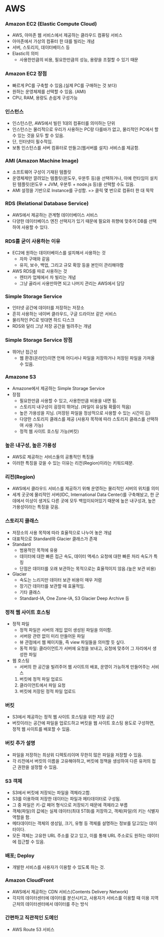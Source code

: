 # AWS

### Amazon EC2 (Elastic Compute Cloud)
- AWS, 아마존 웹 서비스에서 제공하는 클라우드 컴퓨팅 서비스
- 아마존에서 가상의 컴퓨터 한 대를 빌리는 개념
- 서버, 스토리지, 데이터베이스 등
- Elastic의 의미
  - 사용한만큼의 비용, 필요한만큼의 성능, 용량을 조절할 수 있기 때문

### Amazon EC2 장점
- 빠르게 PC를 구축할 수 있음.(실제 PC를 구매하는 것 보다)
- 원하는 운영체제를 선택할 수 있음. (AMI)
- CPU, RAM, 용량도 손쉽게 구성가능

### 인스턴스
- 인스턴스란, AWS에서 빌린 1대의 컴퓨터를 의미하는 단위
- 인스턴스는 물리적으로 우리가 사용하는 PC랑 다를바가 없고, 물리적인 PC에서 할 수 있는 것을 모두 할 수 있음.
- 단, 인터넷이 필수적임.
- 보통 인스턴스를 서버 컴퓨터로 만들고(웹서버를 설치) 서비스를 제공함.

### AMI (Amazon Machine Image)
- 소프트웨어 구성이 기재된 템플릿
- 운영체제만 깔려있는 템플릿(윈도우, 우분투 등)을 선택하거나, 아예 런타임이 설치된 템플릿(윈도우 + JVM, 우분투 + node.js 등)을 선택할 수도 있음.
- AMI 설정을 기반으로 Instance를 구성함. => 클릭 몇 번으로 컴퓨터 한 대 뚝딱

### RDS (Relational Database Service)
- AWS에서 제공하는 관계형 데이터베이스 서비스
- 다양한 데이터베이스 엔진 선택지가 있기 때문에 필요와 취향에 맞추어 DB를 선택하여 사용할 수 있다.

### RDS를 굳이 사용하는 이유
- EC2에 원하는 데이터베이스를 설치해서 사용하는 것
  - 자차 구매와 같음
  - 유지, 보수, 백업, 그리고 규모 확장 등을 본인이 관리해야함
- AWS RDS를 따로 사용하는 것
  - 렌터카 업체에서 차 빌리는 개념
  - 그냥 골라서 사용만하면 되고 나머지 관리는 AWS에서 담당

### Simple Storage Service
- 인터넷 공간에 데이터를 저장하는 저장소
- 흔히 사용하는 네이버 클라우드, 구글 드라이브 같은 서비스
- 물리적인 PC로 빗대면 하드 디스크
- RDS와 달리 그냥 저장 공간을 빌려주는 개념

### Simple Storage Service 장점
- 뛰어난 접근성
  - 웹 환경(온라인)이면 언제 어디서나 파일을 저장하거나 저장된 파일을 가져올 수 있음.

### Amazone S3
- Amazone에서 제공하는 Simple Storage Service
- 장점
  - 필요한만큼 사용할 수 있고, 사용한만큼 비용을 내면 됨.
  - 스토리지 내구성이 굉장히 뛰어남. (파일이 유실될 확률이 적음)
  - 높은 가용성을 지님. (저장된 파일을 정상적으로 사용할 수 있는 시간이 김)
  - 다양한 스토리지 클래스를 제공 (사용자 목적에 따라 스토리지 클래스를 선택하여 사용 가능)
  - 정적 웹 사이트 호스팅 가능(버킷)

### 높은 내구성, 높은 가용성
- AWS로 제공하는 서비스들의 공통적인 특징들
- 이러한 특징을 갖을 수 있는 이유는 리전(Region)이라는 키워드때문.

### 리전(Region)
- AWS에서 클라우드 서비스를 제공하기 위해 운영하는 물리적인 서버의 위치를 의미
- 세계 곳곳에 물리적인 서버(IDC, International Data Center)를 구축해놨고, 한 군데에서 이상이 생겨도 다른 곳에 모두 백업이되어있기 때문에 높은 내구성과, 높은 가용성이라는 특징을 갖음.

### 스토리지 클래스
- 저장소의 사용 목적에 따라 효율적으로 나누어 놓은 개념
- 대표적으로 Standard와 Glacier 클래스가 존재
- Standard
  - 범용적인 목적에 유용
  - 데이터에 대한 빠른 접근 속도, 데이터 액세스 요청에 대한 빠른 처리 속도가 특징
  - 단점은 데이터를 오래 보관하는 목적으로는 효율적이지 않음.(높은 보관 비용)
- Glacier
  - 속도는 느리지만 데이터 보관 비용이 매우 저렴
  - 장기간 데이터를 보관할 때 효율적임.
  - 기타 클래스
  - Standard-IA, One Zone-IA, S3 Glacier Deep Archive 등

### 정적 웹 사이트 호스팅
- 정적 파일
    - 정적 파일은 서버의 개입 없이 생성된 파일을 의미함.
    - 서버랑 관련 없이 미리 만들어둔 파일
    - 뷰 관점에서 웹 페이지들, 즉 view 파일들을 의미할 듯 싶다.
    - 동적 파일: 클라이언트가 서버에 요청을 보내고, 요청에 맞추어 그 자리에서 생성한 파일
- 웹 호스팅
    - 서버의 한 공간을 빌려주어 웹 사이트의 배포, 운영이 가능하게 만들어주는 서비스
    1. 버킷에 정적 파일 업로드
    2. 클라이언트에서 파일 요청
    3. 버킷에 저장된 정적 파일 업로드

### 버킷
- S3에서 제공하는 정적 웹 사이트 호스팅을 위한 저장 공간
- 버킷이라는 공간에 파일을 업로드하고 버킷을 웹 사이트 호스팅 용도로 구성하면, 정적 웹 사이트를 배포할 수 있음.

### 버킷 추가 설명
- 파일을 저장하는 최상위 디렉토리이며 무한히 많은 파일을 저장할 수 있음.
- 각 리전에서 버킷의 이름을 고유해야하고, 버킷에 정책을 생성하여 다른 유저의 접근 권한을 설정할 수 있음.

### S3 객체
- S3에서 버킷에 저장되는 파일을 객체라고함.
- S3를 이용하여 저장한 데이터는 파일과 메타데이터로 구성됨.
- 그 중 파일은 키-값 페어 형식으로 저장되기 때문에 객체라고 부름
- 객체(파일)의 값에는 실제 데이터(최대 5TB)를 저장하고, 객체(파일)의 키는 식별자 역할을 함.
- 메타데이터는 객체의 생성일, 크기, 유형 등 객체를 설명하는 정보를 담고있는 데이터이다.
- 모든 객체는 고유한 URL 주소를 갖고 있고, 이를 통해 URL 주소로도 원하는 데이터에 접근할 수 있음.

### 배포; Deploy
- 개발한 서비스를 사용자가 이용할 수 있도록 하는 것.

### Amazon CloudFront
- AWS에서 제공하는 CDN 서비스(Contents Delivery Network)
- 각지의 데이터센터에 데이터를 분산시키고, 사용자가 서비스를 이용할 때 이용 지역 근처의 데이터센터에서 데이터를 주는 방식

### 간편하고 직관적인 도메인
- AWS Route 53 서비스
